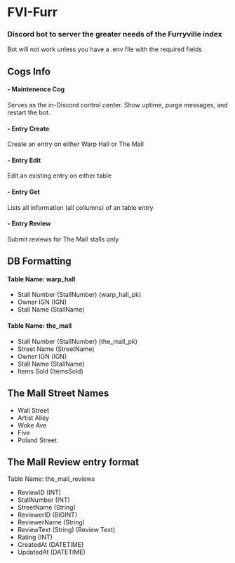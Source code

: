 # FVI-Furr
### Discord bot to server the greater needs of the Furryville index

Bot will not work unless you have a .env file with the required fields

## Cogs Info
#### - Maintenence Cog
Serves as the in-Discord control center. Show uptime, purge messages, and restart the bot.

#### - Entry Create
Create an entry on either Warp Hall or The Mall

#### - Entry Edit
Edit an existing entry on either table

#### - Entry Get
Lists all information (all collumns) of an table entry

#### - Entry Review
Submit reviews for The Mall stalls only

## DB Formatting
#### Table Name: warp_hall

- Stall Number (StallNumber) (warp_hall_pk)
- Owner IGN (IGN)
- Stall Name (StallName)

#### Table Name: the_mall

- Stall Number (StallNumber) (the_mall_pk)
- Street Name (StreetName)
- Owner IGN (IGN)
- Stall Name (StallName)
- Items Sold (ItemsSold)

## The Mall Street Names
- Wall Street
- Artist Alley
- Woke Ave
- Five
- Poland Street

## The Mall Review entry format
Table Name: the_mall_reviews
- ReviewID (INT)
- StallNumber (INT)
- StreetName (String)
- ReviewerID (BIGINT)
- ReviewerName (String)
- ReviewText (String) (Review Text)
- Rating (INT)
- CreatedAt (DATETIME)
- UpdatedAt (DATETIME)